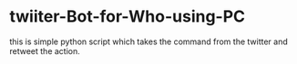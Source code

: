 # twiiter-Bot-for-Who-using-PC
this is simple python script which takes the command from the twitter and retweet the action.
